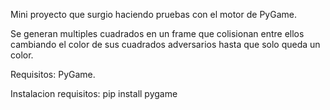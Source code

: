 Mini proyecto que surgio haciendo pruebas con el motor de PyGame.

Se generan multiples cuadrados en un frame que colisionan entre ellos cambiando el color de sus cuadrados adversarios hasta que solo queda un color.

Requisitos: PyGame.

Instalacion requisitos: pip install pygame
